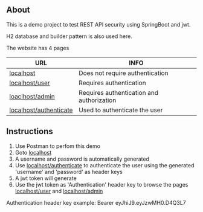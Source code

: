 ## About

This is a demo project to test REST API security using SpringBoot and jwt.

H2 database and builder pattern is also used here.

The website has 4 pages


| URL                                              | INFO |
|--------------------------------------------------| ------ |
| [localhost](localhost)                           | Does not require authentication |
| [localhost/user](localhost/user)                 | Requires authentication |
| [loaclhost/admin](localhost/admin)               | Requires authentication and authorization |
| [localhost/authenticate](localhost/authenticate) | Used to authenticate the user |

## Instructions
1. Use Postman to perfom this demo
2. Goto [localhost](localhost) 
3. A username and password is automatically generated
4. Use [localhost/authenticate](localhost/authenticate) to authenticate the user using the generated 'username' and 'password' as header keys
5. A jwt token will generate
6. Use the jwt token as 'Authentication' header key to browse the pages [localhost/user](localhost/user) and  [localhost/admin](localhost/admin) 

Authentication header key example: Bearer eyJhiJ9.eyJzwMH0.D4Q3L7